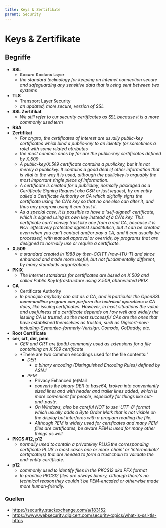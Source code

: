 ```yaml
---
title: Keys & Zertifikate
parent: Security
---
```


# Keys & Zertifikate

## Begriffe
- **SSL**
  - Secure Sockets Layer
  - *the standard technology for keeping an internet connection secure and safeguarding any sensitive data that is being sent between two systems* 
- **TLS**
  - Transport Layer Security
  - *an updated, more secure, version of SSL*
- **SSL Zertifikat**
  - *We still refer to our security certificates as SSL because it is a more commonly used term* 
- **RSA**
- **Zertifikat**
  - *For crypto, the certificates of interest are usually public-key certificates which bind a public-key to an identity (or sometimes a role) with some related attributes* 
  - *the most common ones by far are the public-key certificates defined by X.509*
  - *A public-key/X.509 certificate contains a publickey, but it is not merely a publickey. It contains a good deal of other information that is vital to the way it is used, although the publickey is arguably the most important single piece of information.*
  - *A certificate is created for a publickey, normally packaged as a Certificate Signing Request aka CSR or just request, by an entity called a Certificate Authority or CA which digitally signs the certificate using the CA's key so that no one else can alter it, and thus any program using it can trust it.*
  - *As a special case, it is possible to have a 'self-signed' certificate, which is signed using its own key instead of a CA's key. This certificate can't convey trust like one from a real CA, because it is NOT effectively protected against substitution, but it can be created even when you can't contact and/or pay a CA, and it can usually be processed, with manual approval or override, by programs that are designed to normally use or require a certificate.*
- **X.509**
  - *a standard created in 1988 by then-CCITT (now-ITU-T) and since enhanced and made more useful, but not fundamentally different, by many standards organizations* 
- **PKIX**
  - *The Internet standards for certificates are based on X.509 and called Public Key Infrastructure using X.509, abbreviated PKIX* 
- **CA**
  - Certificate Authority
  - *In principle anybody can act as a CA, and in particular the OpenSSL commandline program can perform the technical operations a CA does, like issuing certificates. However, in most situations the value and usefulness of a certificate depends on how well and widely the issuing CA is trusted, so the most successful CAs are the ones that have established themselves as trusted, such as Digicert-now-including-Symantec-formerly-Verisign, Comodo, GoDaddy, etc.*
- **Root Certificate** 
- **cer, crt, der, pem**
  - *CER and CRT are (both) commonly used as extensions for a file containing an X.509 certificate*
  - *There are two common encodings used for the file contents:"
    - *DER*
      - *a binary encoding (Distinguished Encoding Rules) defined by ASN.1*
    - *PEM*
      - Privacy Enhanced (e)Mail
      - *converts the binary DER to base64, broken into conveniently sized lines and with header and trailer lines added, which is more convenient for people, especially for things like cut-and-paste.*
      - *On Windows, also be careful NOT to use 'UTF-8' format which usually adds a Byte Order Mark that is not visible on the display but interferes with a program reading the file.*
      - *Although PEM is widely used for certificates and many PEM files are certificates, be aware PEM is used for many other things as well.*
- **PKCS #12, p12**
  - *normally used to contain a privatekey PLUS the corresponding certificate PLUS in most cases one or more 'chain' or 'intermediate' certificate(s) that are needed to form a trust chain to validate the end-entity certificate.*
- **p12**
  - *commonly used to identify files in the PKCS12 aka PFX format*
  - *In practice PKCS12 files are always binary, although there's no technical reason they couldn't be PEM-encoded or otherwise made more human-friendly.*

### Quellen
- <https://security.stackexchange.com/a/183152>
- <https://www.websecurity.digicert.com/security-topics/what-is-ssl-tls-https>
